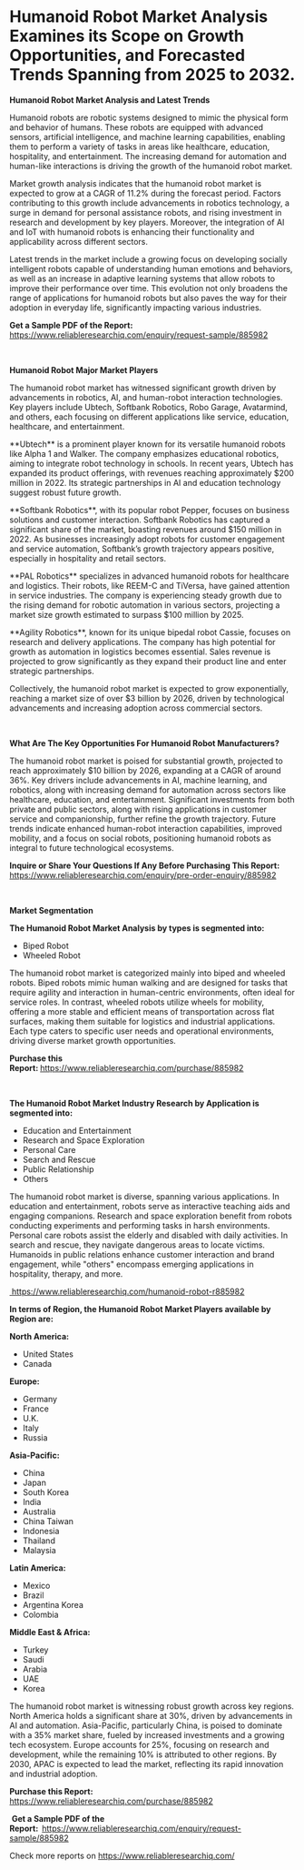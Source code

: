 <p><h1>Humanoid Robot Market Analysis Examines its Scope on Growth Opportunities, and Forecasted Trends Spanning from 2025 to 2032.</h1></p><p><strong>Humanoid Robot Market Analysis and Latest Trends</strong></p>
<p><p>Humanoid robots are robotic systems designed to mimic the physical form and behavior of humans. These robots are equipped with advanced sensors, artificial intelligence, and machine learning capabilities, enabling them to perform a variety of tasks in areas like healthcare, education, hospitality, and entertainment. The increasing demand for automation and human-like interactions is driving the growth of the humanoid robot market.</p><p>Market growth analysis indicates that the humanoid robot market is expected to grow at a CAGR of 11.2% during the forecast period. Factors contributing to this growth include advancements in robotics technology, a surge in demand for personal assistance robots, and rising investment in research and development by key players. Moreover, the integration of AI and IoT with humanoid robots is enhancing their functionality and applicability across different sectors.</p><p>Latest trends in the market include a growing focus on developing socially intelligent robots capable of understanding human emotions and behaviors, as well as an increase in adaptive learning systems that allow robots to improve their performance over time. This evolution not only broadens the range of applications for humanoid robots but also paves the way for their adoption in everyday life, significantly impacting various industries.</p></p>
<p><strong>Get a Sample PDF of the Report:&nbsp;</strong> <a href="https://www.reliableresearchiq.com/enquiry/request-sample/885982?utm_campaign=3046&utm_medium=2&utm_source=Github&utm_content=ia&utm_term=04042025&utm_id=humanoid-robot">https://www.reliableresearchiq.com/enquiry/request-sample/885982</a></p>
<p>&nbsp;</p>
<p><strong>Humanoid Robot Major Market Players</strong></p>
<p><p>The humanoid robot market has witnessed significant growth driven by advancements in robotics, AI, and human-robot interaction technologies. Key players include Ubtech, Softbank Robotics, Robo Garage, Avatarmind, and others, each focusing on different applications like service, education, healthcare, and entertainment.</p><p>**Ubtech** is a prominent player known for its versatile humanoid robots like Alpha 1 and Walker. The company emphasizes educational robotics, aiming to integrate robot technology in schools. In recent years, Ubtech has expanded its product offerings, with revenues reaching approximately $200 million in 2022. Its strategic partnerships in AI and education technology suggest robust future growth.</p><p>**Softbank Robotics**, with its popular robot Pepper, focuses on business solutions and customer interaction. Softbank Robotics has captured a significant share of the market, boasting revenues around $150 million in 2022. As businesses increasingly adopt robots for customer engagement and service automation, Softbank’s growth trajectory appears positive, especially in hospitality and retail sectors.</p><p>**PAL Robotics** specializes in advanced humanoid robots for healthcare and logistics. Their robots, like REEM-C and TiVersa, have gained attention in service industries. The company is experiencing steady growth due to the rising demand for robotic automation in various sectors, projecting a market size growth estimated to surpass $100 million by 2025.</p><p>**Agility Robotics**, known for its unique bipedal robot Cassie, focuses on research and delivery applications. The company has high potential for growth as automation in logistics becomes essential. Sales revenue is projected to grow significantly as they expand their product line and enter strategic partnerships.</p><p>Collectively, the humanoid robot market is expected to grow exponentially, reaching a market size of over $3 billion by 2026, driven by technological advancements and increasing adoption across commercial sectors.</p></p>
<p>&nbsp;</p>
<p><strong>What Are The Key Opportunities For Humanoid Robot Manufacturers?</strong></p>
<p><p>The humanoid robot market is poised for substantial growth, projected to reach approximately $10 billion by 2026, expanding at a CAGR of around 36%. Key drivers include advancements in AI, machine learning, and robotics, along with increasing demand for automation across sectors like healthcare, education, and entertainment. Significant investments from both private and public sectors, along with rising applications in customer service and companionship, further refine the growth trajectory. Future trends indicate enhanced human-robot interaction capabilities, improved mobility, and a focus on social robots, positioning humanoid robots as integral to future technological ecosystems.</p></p>
<p><strong>Inquire or Share Your Questions If Any Before Purchasing This Report:</strong> <a href="https://www.reliableresearchiq.com/enquiry/pre-order-enquiry/885982?utm_campaign=3046&utm_medium=2&utm_source=Github&utm_content=ia&utm_term=04042025&utm_id=humanoid-robot">https://www.reliableresearchiq.com/enquiry/pre-order-enquiry/885982</a></p>
<p>&nbsp;</p>
<p><strong>Market Segmentation</strong></p>
<p><strong>The Humanoid Robot Market Analysis by types is segmented into:</strong></p>
<p><ul><li>Biped Robot</li><li>Wheeled Robot</li></ul></p>
<p><p>The humanoid robot market is categorized mainly into biped and wheeled robots. Biped robots mimic human walking and are designed for tasks that require agility and interaction in human-centric environments, often ideal for service roles. In contrast, wheeled robots utilize wheels for mobility, offering a more stable and efficient means of transportation across flat surfaces, making them suitable for logistics and industrial applications. Each type caters to specific user needs and operational environments, driving diverse market growth opportunities.</p></p>
<p><strong>Purchase this Report:&nbsp;</strong><a href="https://www.reliableresearchiq.com/purchase/885982?utm_campaign=3046&utm_medium=2&utm_source=Github&utm_content=ia&utm_term=04042025&utm_id=humanoid-robot">https://www.reliableresearchiq.com/purchase/885982</a></p>
<p>&nbsp;</p>
<p><strong>The Humanoid Robot Market Industry Research by Application is segmented into:</strong></p>
<p><ul><li>Education and Entertainment</li><li>Research and Space Exploration</li><li>Personal Care</li><li>Search and Rescue</li><li>Public Relationship</li><li>Others</li></ul></p>
<p><p>The humanoid robot market is diverse, spanning various applications. In education and entertainment, robots serve as interactive teaching aids and engaging companions. Research and space exploration benefit from robots conducting experiments and performing tasks in harsh environments. Personal care robots assist the elderly and disabled with daily activities. In search and rescue, they navigate dangerous areas to locate victims. Humanoids in public relations enhance customer interaction and brand engagement, while "others" encompass emerging applications in hospitality, therapy, and more.</p></p>
<p><a href="https://www.reliableresearchiq.com/humanoid-robot-r885982?utm_campaign=3046&utm_medium=2&utm_source=Github&utm_content=ia&utm_term=04042025&utm_id=humanoid-robot">&nbsp;https://www.reliableresearchiq.com/humanoid-robot-r885982</a></p>
<p><strong>In terms of Region, the Humanoid Robot Market Players available by Region are:</strong></p>
<p>
    <p> <strong> North America: </strong>
        <ul>
            <li>United States</li>
            <li>Canada</li>
        </ul>
        </p> 
    <p> <strong> Europe: </strong>
        <ul>
            <li>Germany</li>
            <li>France</li>
            <li>U.K.</li>
            <li>Italy</li>
            <li>Russia</li>
        </ul>
        </p> 
    <p> <strong> Asia-Pacific: </strong>
        <ul>
            <li>China</li>
            <li>Japan</li>
            <li>South Korea</li>
            <li>India</li>
            <li>Australia</li>
            <li>China Taiwan</li>
            <li>Indonesia</li>
            <li>Thailand</li>
            <li>Malaysia</li>
        </ul>
        </p> 
    <p> <strong> Latin America: </strong>
        <ul>
            <li>Mexico</li>
            <li>Brazil</li>
            <li>Argentina Korea</li>
            <li>Colombia</li>
        </ul>
        </p> 
    <p> <strong> Middle East & Africa: </strong>
        <ul>
            <li>Turkey</li>
            <li>Saudi</li>
            <li>Arabia</li>
            <li>UAE</li>
            <li>Korea</li>
        </ul>
    </p>
    </p>
<p><p>The humanoid robot market is witnessing robust growth across key regions. North America holds a significant share at 30%, driven by advancements in AI and automation. Asia-Pacific, particularly China, is poised to dominate with a 35% market share, fueled by increased investments and a growing tech ecosystem. Europe accounts for 25%, focusing on research and development, while the remaining 10% is attributed to other regions. By 2030, APAC is expected to lead the market, reflecting its rapid innovation and industrial adoption.</p></p>
<p><strong>Purchase this Report: </strong><a href="https://www.reliableresearchiq.com/purchase/885982?utm_campaign=3046&utm_medium=2&utm_source=Github&utm_content=ia&utm_term=04042025&utm_id=humanoid-robot">https://www.reliableresearchiq.com/purchase/885982</a></p>
<p>&nbsp;<strong>Get a Sample PDF of the Report:&nbsp;&nbsp;</strong><a href="https://www.reliableresearchiq.com/enquiry/request-sample/885982?utm_campaign=3046&utm_medium=2&utm_source=Github&utm_content=ia&utm_term=04042025&utm_id=humanoid-robot">https://www.reliableresearchiq.com/enquiry/request-sample/885982</a></p>
<p><strong></strong></p>
<p>Check more reports on <a href="https://www.reliableresearchiq.com/?utm_campaign=3046&utm_medium=2&utm_source=Github&utm_content=ia&utm_term=04042025&utm_id=humanoid-robot">https://www.reliableresearchiq.com/</a></p>